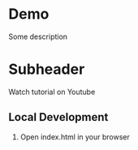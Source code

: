 # Demo

Some description


# Subheader
Watch tutorial on Youtube

## Local Development
1. Open index.html in your browser